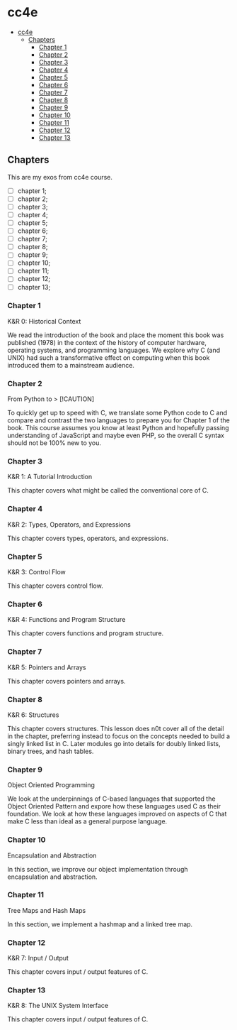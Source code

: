 # cc4e

<!--toc:start-->
- [cc4e](#cc4e)
  - [Chapters](#chapters)
    - [Chapter 1](#chapter-1)
    - [Chapter 2](#chapter-2)
    - [Chapter 3](#chapter-3)
    - [Chapter 4](#chapter-4)
    - [Chapter 5](#chapter-5)
    - [Chapter 6](#chapter-6)
    - [Chapter 7](#chapter-7)
    - [Chapter 8](#chapter-8)
    - [Chapter 9](#chapter-9)
    - [Chapter 10](#chapter-10)
    - [Chapter 11](#chapter-11)
    - [Chapter 12](#chapter-12)
    - [Chapter 13](#chapter-13)
<!--toc:end-->

## Chapters

This are my exos from cc4e course.

- [ ] chapter 1;
- [ ] chapter 2;
- [ ] chapter 3;
- [ ] chapter 4;
- [ ] chapter 5;
- [ ] chapter 6;
- [ ] chapter 7;
- [ ] chapter 8;
- [ ] chapter 9;
- [ ] chapter 10;
- [ ] chapter 11;
- [ ] chapter 12;
- [ ] chapter 13;

### Chapter 1

K&R 0: Historical Context

We read the introduction of the book and place the moment this book was
published (1978) in the context of the history of computer hardware,
operating systems, and programming languages. We explore why C (and UNIX)
had such a transformative effect on computing when this book introduced
them to a mainstream audience.

### Chapter 2

From Python to > \[!CAUTION\]

To quickly get up to speed with C, we translate some Python code
to C and compare and contrast the two languages to prepare you
for Chapter 1 of the book. This course assumes you know at least Python
and hopefully passing understanding of JavaScript and maybe even PHP,
so the overall C syntax should not be 100% new to you.

### Chapter 3

K&R 1: A Tutorial Introduction

This chapter covers what might be called the conventional core of C.

### Chapter 4

K&R 2: Types, Operators, and Expressions

This chapter covers types, operators, and expressions.

### Chapter 5

K&R 3: Control Flow

This chapter covers control flow.

### Chapter 6

K&R 4: Functions and Program Structure

This chapter covers functions and program structure.

### Chapter 7

K&R 5: Pointers and Arrays

This chapter covers pointers and arrays.

### Chapter 8

K&R 6: Structures

This chapter covers structures. This lesson does n0t cover all of the
detail in the chapter, preferring instead to focus on the concepts needed to
build a singly linked list in C. Later modules go into details for doubly
linked lists, binary trees, and hash tables.

### Chapter 9

Object Oriented Programming

We look at the underpinnings of C-based languages that supported the
Object Oriented Pattern and expore how these languages used C as their
foundation. We look at how these languages improved on aspects of C that
make C less than ideal as a general purpose language.

### Chapter 10

Encapsulation and Abstraction

In this section, we improve our object implementation through encapsulation and abstraction.

### Chapter 11

Tree Maps and Hash Maps

In this section, we implement a hashmap and a linked tree map.

### Chapter 12

K&R 7: Input / Output

This chapter covers input / output features of C.

### Chapter 13

K&R 8: The UNIX System Interface

This chapter covers input / output features of C.
